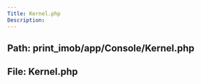 ```yaml
---
Title: Kernel.php
Description:
---
```


## Path: print_imob/app/Console/Kernel.php
## File: Kernel.php

